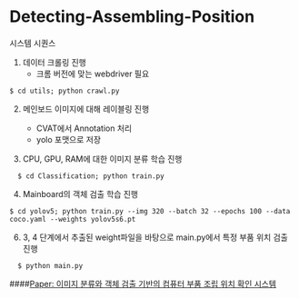 # Detecting-Assembling-Position

시스템 시퀀스

1. 데이터 크롤링 진행 
   - 크롬 버전에 맞는 webdriver 필요
```
$ cd utils; python crawl.py
```


2. 메인보드 이미지에 대해 레이블링 진행
   - CVAT에서 Annotation 처리
   - yolo 포맷으로 저장


3. CPU, GPU, RAM에 대한 이미지 분류 학습 진행
```
  $ cd Classification; python train.py
```

4. Mainboard의 객체 검출 학습 진행
```
$ cd yolov5; python train.py --img 320 --batch 32 --epochs 100 --data coco.yaml --weights yolov5s6.pt
```


6. 3, 4 단계에서 추출된 weight파일을 바탕으로 main.py에서 특정 부품 위치 검출 진행
```
  $ python main.py
```


####[Paper: 이미지 분류와 객체 검출 기반의 컴퓨터 부품 조립 위치 확인 시스템](https://www.dbpia.co.kr/journal/articleDetail?nodeId=NODE10530016)